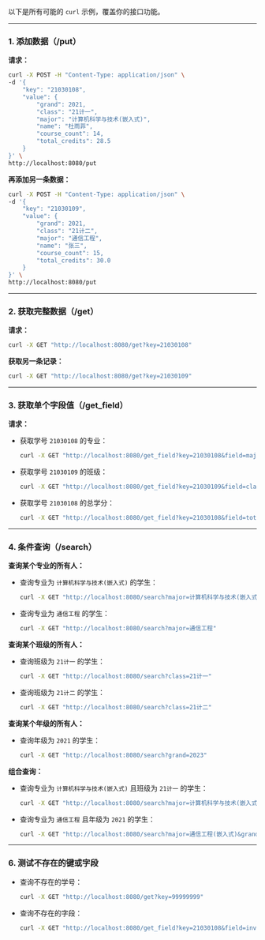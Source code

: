 以下是所有可能的 `curl` 示例，覆盖你的接口功能。

---

### **1. 添加数据（/put）**

**请求：**

```bash
curl -X POST -H "Content-Type: application/json" \
-d '{
    "key": "21030108",
    "value": {
        "grand": 2021,
        "class": "21计一",
        "major": "计算机科学与技术(嵌入式)",
        "name": "杜雨菲",
        "course_count": 14,
        "total_credits": 28.5
    }
}' \
http://localhost:8080/put
```

**再添加另一条数据：**

```bash
curl -X POST -H "Content-Type: application/json" \
-d '{
    "key": "21030109",
    "value": {
        "grand": 2021,
        "class": "21计二",
        "major": "通信工程",
        "name": "张三",
        "course_count": 15,
        "total_credits": 30.0
    }
}' \
http://localhost:8080/put
```

---

### **2. 获取完整数据（/get）**

**请求：**

```bash
curl -X GET "http://localhost:8080/get?key=21030108"
```

**获取另一条记录：**

```bash
curl -X GET "http://localhost:8080/get?key=21030109"
```

---

### **3. 获取单个字段值（/get_field）**

**请求：**

- 获取学号 `21030108` 的专业：
  ```bash
  curl -X GET "http://localhost:8080/get_field?key=21030108&field=major"
  ```

- 获取学号 `21030109` 的班级：
  ```bash
  curl -X GET "http://localhost:8080/get_field?key=21030109&field=class"
  ```

- 获取学号 `21030108` 的总学分：
  ```bash
  curl -X GET "http://localhost:8080/get_field?key=21030108&field=total_credits"
  ```

---

### **4. 条件查询（/search）**

**查询某个专业的所有人：**

- 查询专业为 `计算机科学与技术(嵌入式)` 的学生：
  ```bash
  curl -X GET "http://localhost:8080/search?major=计算机科学与技术(嵌入式)"
  ```

- 查询专业为 `通信工程` 的学生：
  ```bash
  curl -X GET "http://localhost:8080/search?major=通信工程"
  ```

**查询某个班级的所有人：**

- 查询班级为 `21计一` 的学生：
  ```bash
  curl -X GET "http://localhost:8080/search?class=21计一"
  ```

- 查询班级为 `21计二` 的学生：
  ```bash
  curl -X GET "http://localhost:8080/search?class=21计二"
  ```

**查询某个年级的所有人：**

- 查询年级为 `2021` 的学生：
  ```bash
  curl -X GET "http://localhost:8080/search?grand=2023"
  ```

**组合查询：**

- 查询专业为 `计算机科学与技术(嵌入式)` 且班级为 `21计一` 的学生：
  ```bash
  curl -X GET "http://localhost:8080/search?major=计算机科学与技术(嵌入式)&class=21计一"
  ```

- 查询专业为 `通信工程` 且年级为 `2021` 的学生：
  ```bash
  curl -X GET "http://localhost:8080/search?major=通信工程(嵌入式)&grand=2021"
  ```

---


### **6. 测试不存在的键或字段**

- 查询不存在的学号：
  ```bash
  curl -X GET "http://localhost:8080/get?key=99999999"
  ```

- 查询不存在的字段：
  ```bash
  curl -X GET "http://localhost:8080/get_field?key=21030108&field=invalid_field"
  ```
